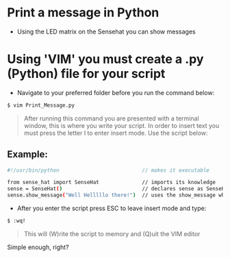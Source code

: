 # Print a message in Python
- Using the LED matrix on the Sensehat you can show messages

# Using 'VIM' you must create a .py (Python) file for your script
- Navigate to your preferred folder before you run the command below:
```sh
$ vim Print_Message.py
```
> After running this command you are presented with a terminal window,
this is where you write your script. In order to insert text you must press
the letter I to enter insert mode. Use the script below:

## Example:
```sh
#!/usr/bin/python                           // makes it executable

from sense_hat import SenseHat              // imports its knowledge
sense = SenseHat()                          // declares sense as SenseHat 
sense.show_message("Well Helllllo there!")  // uses the show_message which is part of SenseHats knowledge
```
- After you enter the script press ESC to leave insert mode and type:

```sh
$ :wq!
```
> This will (W)rite the script to memory and (Q)uit the VIM editor 

Simple enough, right? 
